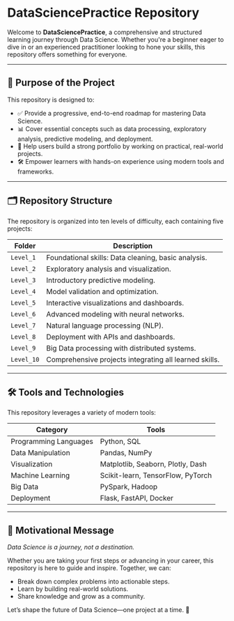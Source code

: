 # DataSciencePractice Repository

Welcome to **DataSciencePractice**, a comprehensive and structured learning journey through Data Science. Whether you're a beginner eager to dive in or an experienced practitioner looking to hone your skills, this repository offers something for everyone.

---

## 🌟 **Purpose of the Project**
This repository is designed to:

- ✅ Provide a progressive, end-to-end roadmap for mastering Data Science.
- 📊 Cover essential concepts such as data processing, exploratory analysis, predictive modeling, and deployment.
- 🎯 Help users build a strong portfolio by working on practical, real-world projects.
- 🛠️ Empower learners with hands-on experience using modern tools and frameworks.

---

## 🗂️ **Repository Structure**

The repository is organized into ten levels of difficulty, each containing five projects:

| **Folder**        | **Description**                                                  |
|--------------------|------------------------------------------------------------------|
| `Level_1`         | Foundational skills: Data cleaning, basic analysis.              |
| `Level_2`         | Exploratory analysis and visualization.                         |
| `Level_3`         | Introductory predictive modeling.                               |
| `Level_4`         | Model validation and optimization.                              |
| `Level_5`         | Interactive visualizations and dashboards.                      |
| `Level_6`         | Advanced modeling with neural networks.                         |
| `Level_7`         | Natural language processing (NLP).                              |
| `Level_8`         | Deployment with APIs and dashboards.                            |
| `Level_9`         | Big Data processing with distributed systems.                   |
| `Level_10`        | Comprehensive projects integrating all learned skills.          |
---

## 🛠️ **Tools and Technologies**

This repository leverages a variety of modern tools:

| **Category**              | **Tools**                                                                 |
|---------------------------|--------------------------------------------------------------------------|
| Programming Languages     | Python, SQL                                                              |
| Data Manipulation         | Pandas, NumPy                                                           |
| Visualization             | Matplotlib, Seaborn, Plotly, Dash                                       |
| Machine Learning          | Scikit-learn, TensorFlow, PyTorch                                       |
| Big Data                  | PySpark, Hadoop                                                         |
| Deployment                | Flask, FastAPI, Docker                                                  |

---

## 🎯 **Motivational Message**

_Data Science is a journey, not a destination._

Whether you are taking your first steps or advancing in your career, this repository is here to guide and inspire. Together, we can:

- Break down complex problems into actionable steps.
- Learn by building real-world solutions.
- Share knowledge and grow as a community.

Let’s shape the future of Data Science—one project at a time. 🚀